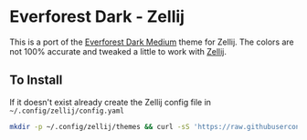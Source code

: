# Everforest Dark - Zellij
This is a port of the [Everforest Dark Medium](https://github.com/sainnhe/everforest) theme for Zellij. 
The colors are not 100% accurate and tweaked a little to work with [Zellij](https://github.com/zellij-org/zellij).

## To Install
If it doesn't exist already create the Zellij config file in `~/.config/zellij/config.yaml` 
```bash
mkdir -p ~/.config/zellij/themes && curl -sS 'https://raw.githubusercontent.com/ghostcrafter551/everforest-dark-zellij/main/everforest.yaml' > ~/.config/zellij/themes/everforest.yaml
```
